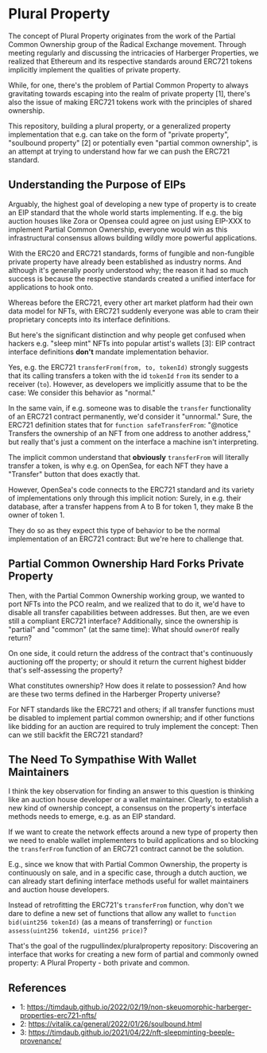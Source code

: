 # Plural Property

The concept of Plural Property originates from the work of the Partial Common
Ownership group of the Radical Exchange movement. Through meeting regularly and
discussing the intricacies of Harberger Properties, we realized that Ethereum
and its respective standards around ERC721 tokens implicitly implement the
qualities of private property.

While, for one, there's the problem of Partial Common Property to always
gravitating towards escaping into the realm of private property [1], there's
also the issue of making ERC721 tokens work with the principles of shared
ownership.

This repository, building a plural property, or a generalized property
implementation that e.g. can take on the form of "private property", "soulbound
property" [2] or potentially even "partial common ownership", is an attempt at
trying to understand how far we can push the ERC721 standard.

## Understanding the Purpose of EIPs

Arguably, the highest goal of developing a new type of property is to create an
EIP standard that the whole world starts implementing. If e.g. the big auction
houses like Zora or Opensea could agree on just using EIP-XXX to implement
Partial Common Ownership, everyone would win as this infrastructural consensus
allows building wildly more powerful applications.

With the ERC20 and ERC721 standards, forms of fungible and non-fungible private
property have already been established as industry norms. And although it's
generally poorly understood why; the reason it had so much success is because
the respective standards created a unified interface for applications to hook
onto.

Whereas before the ERC721, every other art market platform had their own data
model for NFTs, with ERC721 suddenly everyone was able to cram their
proprietary concepts into its interface definitions.

But here's the significant distinction and why people get confused when hackers
e.g. "sleep mint" NFTs into popular artist's wallets [3]: EIP contract
interface definitions **don't** mandate implementation behavior.

Yes, e.g. the ERC721 `transferFrom(from, to, tokenId)` strongly suggests that
its calling transfers a token with the id `tokenId` `from` its sender to a
receiver (`to`). However, as developers we implicitly assume that to be the
case: We consider this behavior as "normal."

In the same vain, if e.g. someone was to disable the `transfer` functionality
of an ERC721 contract permanently, we'd consider it "unnormal." Sure, the
ERC721 definition states that for `function safeTransferFrom`: "@notice
Transfers the ownership of an NFT from one address to another address," but
really that's just a comment on the interface a machine isn't interpreting.

The implicit common understand that **obviously** `transferFrom` will literally
transfer a token, is why e.g. on OpenSea, for each NFT they have a "Transfer"
button that does exactly that.

However, OpenSea's code connects to the ERC721 standard and its variety of
implementations only through this implicit notion: Surely, in e.g. their
database, after a transfer happens from A to B for token 1, they make B the
owner of token 1.

They do so as they expect this type of behavior to be the normal implementation
of an ERC721 contract: But we're here to challenge that.

## Partial Common Ownership Hard Forks Private Property

Then, with the Partial Common Ownership working group, we wanted to port NFTs
into the PCO realm, and we realized that to do it, we'd have to disable all
transfer capabilities between addresses. But then, are we even still a
compliant ERC721 interface? Additionally, since the ownership is "partial" and
"common" (at the same time): What should `ownerOf` really return?

On one side, it could return the address of the contract that's continuously
auctioning off the property; or should it return the current highest bidder
that's self-assessing the property?

What constitutes ownership? How does it relate to possession? And how are these
two terms defined in the Harberger Property universe?

For NFT standards like the ERC721 and others; if all transfer functions must be
disabled to implement partial common ownership; and if other functions like
bidding for an auction are required to truly implement the concept: Then can we
still backfit the ERC721 standard?

## The Need To Sympathise With Wallet Maintainers

I think the key observation for finding an answer to this question is thinking
like an auction house developer or a wallet maintainer. Clearly, to establish a
new kind of ownership concept, a consensus on the property's interface methods
needs to emerge, e.g. as an EIP standard.

If we want to create the network effects around a new type of property then we
need to enable wallet implementers to build applications and so blocking the
`transferFrom` function of an ERC721 contract cannot be the solution.

E.g., since we know that with Partial Common Ownership, the property is
continuously on sale, and in a specific case, through a dutch auction, we can
already start defining interface methods useful for wallet maintainers and
auction house developers.

Instead of retrofitting the ERC721's `transferFrom` function, why don't we dare
to define a new set of functions that allow any wallet to `function bid(uint256 tokenId)` (as a means of transferring) or `function assess(uint256 tokenId, uint256 price)`?

That's the goal of the rugpullindex/pluralproperty repository: Discovering an
interface that works for creating a new form of partial and commonly owned
property: A Plural Property - both private and common.

## References

- 1: https://timdaub.github.io/2022/02/19/non-skeuomorphic-harberger-properties-erc721-nfts/
- 2: https://vitalik.ca/general/2022/01/26/soulbound.html
- 3: https://timdaub.github.io/2021/04/22/nft-sleepminting-beeple-provenance/
